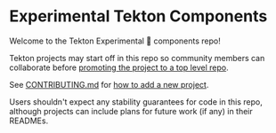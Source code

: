 # Experimental Tekton Components

Welcome to the Tekton Experimental 🧪  components repo!

Tekton projects may start off in this repo so community members can
collaborate before
[promoting the project to a top level repo](https://github.com/tektoncd/community/blob/master/process.md#promotion-from-experimental-to-top-level-repo).

See [CONTRIBUTING.md](CONTRIBUTING.md) for [how to add a new project](CONTRIBUTING.md#adding-a-new-project).

Users shouldn't expect any stability guarantees for code in this repo, although projects
can include plans for future work (if any) in their READMEs.
